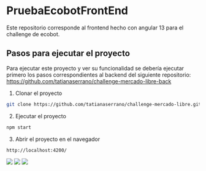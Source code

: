 # PruebaEcobotFrontEnd

Este repositorio corresponde al frontend hecho con angular 13 para el challenge de ecobot.

## Pasos para ejecutar el proyecto
Para ejecutar este proyecto y ver su funcionalidad se debería ejecutar primero los pasos correspondientes al backend del siguiente repositorio: 
https://github.com/tatianaserrano/challenge-mercado-libre-back
1. Clonar el proyecto
```sh
git clone https://github.com/tatianaserrano/challenge-mercado-libre.git
```
2. Ejecutar el proyecto
```sh
npm start
```
3. Abrir el proyecto en el navegador
```sh
http://localhost:4200/
```
![](https://github.com/jusevesi/prueba-ecobot-frontend/master/src/assets/images/agregar.png)
![](https://github.com/jusevesi/prueba-ecobot-frontend/master/src/assets/images/listar.png)
![](https://github.com/jusevesi/prueba-ecobot-frontend/master/src/assets/images/editar.png)
